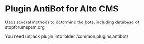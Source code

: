 Plugin AntiBot for Alto CMS
===========================

Uses several methods to determine the bots, including database of stopforumspam.org

You need unpack plugin into folder /common/plugins/antibot/